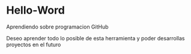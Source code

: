 # Hello-Word

Aprendiendo sobre programacion GitHub

Deseo aprender todo lo posible de esta herramienta y poder desarrollas proyectos en el futuro
